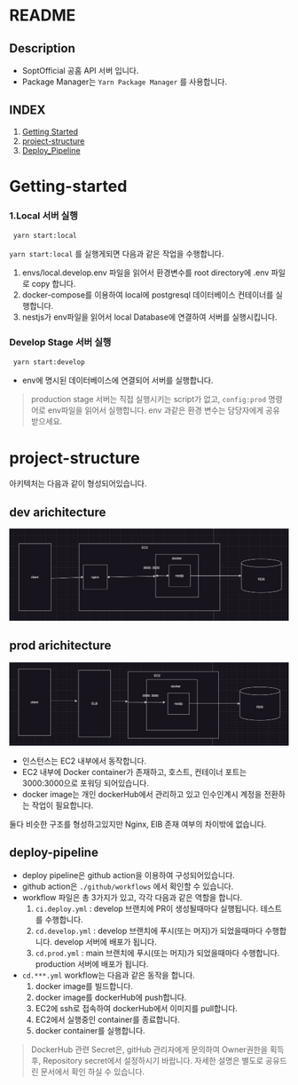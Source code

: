 # README

## Description
- SoptOfficial 공홈 API 서버 입니다.
- Package Manager는  ```Yarn Package Manager``` 를 사용합니다.

## INDEX
1. [Getting Started](#Getting-started)
2. [project-structure](#project-structure)
3. [Deploy_Pipeline](#deploy-pipeline)

# Getting-started
### 1.Local 서버 실행
```bash
 yarn start:local 
```
```yarn start:local``` 를 실행게되면 다음과 같은 작업을 수행합니다.

1. envs/local.develop.env 파일을 읽어서 환경변수를 root directory에 .env 파일로 copy 합니다. 
2. docker-compose를 이용하여 local에 postgresql 데이터베이스 컨테이너를 실행합니다.
3. nestjs가 env파일을 읽어서 local Database에 연결하여 서버를 실행시킵니다.

### Develop Stage 서버 실행
```bash
 yarn start:develop 
```
- env에 명시된 데이터베이스에 연결되어 서버를 실행합니다.


> production stage 서버는 직접 실행시키는 script가 없고, ```config:prod``` 명령어로 env파일을 읽어서 실행합니다.
> env 과같은 환경 변수는 담당자에게 공유 받으세요.

# project-structure

아키텍처는 다음과 같이 형성되어있습니다.
## dev arichitecture
![img.png](public/dev-structure.png)

## prod arichitecture
![img_1.png](public/prod-structure.png)

- 인스턴스는 EC2 내부에서 동작합니다.
- EC2 내부에 Docker container가 존재하고, 호스트, 컨테이너 포트는 3000:3000으로 포워딩 되어있습니다.
- docker image는 개인 dockerHub에서 관리하고 있고 인수인계시 계정을 전환하는 작업이 필요합니다.

둘다 비슷한 구조를 형성하고있지만 Nginx, ElB 존재 여부의 차이밖에 없습니다.

## deploy-pipeline
- deploy pipeline은 github action을 이용하여 구성되어있습니다.
- github action은 ```./github/workflows``` 에서 확인할 수 있습니다.
- workflow 파일은 총 3가지가 있고, 각각 다음과 같은 역할을 합니다.
  1. ```ci.deploy.yml``` : develop 브랜치에 PR이 생성될때마다 실행됩니다. 테스트를 수행합니다.
  2. ```cd.develop.yml``` : develop 브랜치에 푸시(또는 머지)가 되었을때마다 수행합니다. develop 서버에 배포가 됩니다.
  3.  ```cd.prod.yml``` : main 브랜치에 푸시(또는 머지)가 되었을때마다 수행합니다. production 서버에 배포가 됩니다.
- ```cd.***.yml``` workflow는 다음과 같은 동작을 합니다.
  1. docker image를 빌드합니다.
  2. docker image를 dockerHub에 push합니다.
  3. EC2에 ssh로 접속하여 dockerHub에서 이미지를 pull합니다.
  4. EC2에서 실행중인 container를 종료합니다.
  5. docker container를 실행합니다.
> DockerHub 관련 Secret은, gitHub 관리자에게 문의하여 Owner권한을 획득 후, Repository secret에서 설정하시기 바랍니다. 자세한 설명은 별도로 공유드린 문서에서 확인 하실 수 있습니다.








